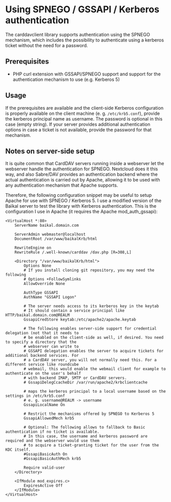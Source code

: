 # Using SPNEGO / GSSAPI / Kerberos authentication

The carddavclient library supports authentication using the SPNEGO mechanism, which includes the possibility to
authenticate using a kerberos ticket without the need for a password.

## Prerequisites

- PHP curl extension with GSSAPI/SPNEGO support and support for the authentication mechanism to use (e.g. Kerberos 5)

## Usage

If the prerequisites are available and the client-side Kerberos configuration is properly available on the client
machine (e. g. `/etc/krb5.conf`), provide the kerberos principal name as username. The password is optional in this case
(empty string). If your server provides additional authentication options in case a ticket is not available, provide the
password for that mechanism.

## Notes on server-side setup

It is quite common that CardDAV servers running inside a webserver let the webserver handle the authentication for
SPNEGO. Nextcloud does it this way, and also Sabre/DAV provides an authentication backend where the actual
authentication is carried out by Apache, allowing it to be used with any authentication mechanism that Apache supports.

Therefore, the following configuration snippet may be useful to setup Apache for use with SPNEGO / Kerberos 5. I use a
modified version of the Baïkal server to test the library with Kerberos authentication. This is the configuration I use
in Apache (it requires the Apache mod\_auth\_gssapi):

```
<VirtualHost *:80>
    ServerName baikal.domain.com

    ServerAdmin webmaster@localhost
    DocumentRoot /var/www/baikalKrb/html

    RewriteEngine on
    RewriteRule /.well-known/carddav /dav.php [R=308,L]

    <Directory "/var/www/baikalKrb/html">
        Options None
        # If you install cloning git repository, you may need the following
        # Options +FollowSymlinks
        AllowOverride None

        AuthType GSSAPI
        AuthName "GSSAPI Logon"

		# The server needs access to its kerberos key in the keytab
		# It should contain a service principal like HTTP/baikal.domain.com@REALM
        GssapiCredStore keytab:/etc/apache2/apache.keytab
        
        # The following enables server-side support for credential delegation (not that it needs to
		# be enabled on the client-side as well, if desired. You need to specify a directory that the
		# webserver can write to
		# GSSAPI delegation enables the server to acquire tickets for additional backend services. For
		# a CardDAV server, you will not normally need this. For a different service like roundcube
		# webmail, this would enable the webmail client for example to authenticate on the user's behalf
		# with backend IMAP, SMTP or CardDAV servers.
        # GssapiDelegCcacheDir /var/run/apache2/krbclientcache
        
        # maps the kerberos principal to a local username based on the settings in /etc/krb5.conf
        # e. g. username@REALM -> username
        GssapiLocalName On

		# Restrict the mechanisms offered by SPNEGO to Kerberos 5
        GssapiAllowedMech krb5

		# Optional: The following allows to fallback to Basic authentication if no ticket is available.
		# In this case, the username and kerberos password are required and the webserver would use them
		# to acquire a ticket-granting ticket for the user from the KDC itself.
        #GssapiBasicAuth On
        #GssapiBasicAuthMech krb5

        Require valid-user
    </Directory>

    <IfModule mod_expires.c>
        ExpiresActive Off
    </IfModule>
</VirtualHost>
```


